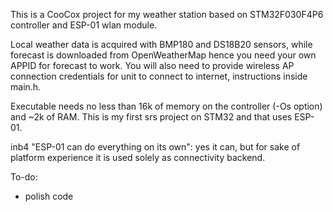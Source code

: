 This is a CooCox project for my weather station based on STM32F030F4P6 controller and ESP-01 wlan module.

Local weather data is acquired with BMP180 and DS18B20 sensors, while forecast is downloaded from OpenWeatherMap hence you need your own APPID for forecast to work.
You will also need to provide wireless AP connection credentials for unit to connect to internet, instructions inside main.h. 

Executable needs no less than 16k of memory on the controller (-Os option) and ~2k of RAM.
This is my first srs project on STM32 and that uses ESP-01.

inb4 "ESP-01 can do everything on its own": yes it can, but for sake of platform experience it is used solely as connectivity backend.

To-do:
 - polish code
